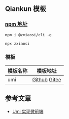 ## Qiankun 模板

### [npm 地址](https://www.npmjs.com/package/@zxiaosi/cli)

```
npm i @zxiaosi/cli -g

npx zxiaosi
```

### 模板

| 模板名称 | 模板地址             |
| -------- | -------------------- |
| umi      | [Github]() [Gitee]() |

## 参考文章

- [Umi 实现微前端](https://zxiaosi.com/archives/b7c94f0c.html)
